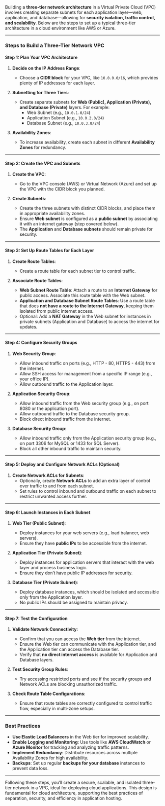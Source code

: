 Building a **three-tier network architecture** in a Virtual Private Cloud (VPC) involves creating separate subnets for each application layer—web, application, and database—allowing for **security isolation, traffic control, and scalability**. Below are the steps to set up a typical three-tier architecture in a cloud environment like AWS or Azure.

---

### **Steps to Build a Three-Tier Network VPC**

#### **Step 1: Plan Your VPC Architecture**

1. **Decide on the IP Address Range**: 
   - Choose a **CIDR block** for your VPC, like `10.0.0.0/16`, which provides plenty of IP addresses for each layer.
   
2. **Subnetting for Three Tiers**: 
   - Create separate subnets for **Web (Public), Application (Private), and Database (Private)** layers. For example:
     - Web Subnet (e.g., `10.0.1.0/24`)
     - Application Subnet (e.g., `10.0.2.0/24`)
     - Database Subnet (e.g., `10.0.3.0/24`)

3. **Availability Zones**: 
   - To increase availability, create each subnet in different **Availability Zones** for redundancy.

---

#### **Step 2: Create the VPC and Subnets**

1. **Create the VPC**:
   - Go to the VPC console (AWS) or Virtual Network (Azure) and set up the VPC with the CIDR block you planned.

2. **Create Subnets**:
   - Create the three subnets with distinct CIDR blocks, and place them in appropriate availability zones.
   - Ensure **Web subnet** is configured as a **public subnet** by associating it with an internet gateway (step covered below).
   - The **Application** and **Database subnets** should remain private for security.

---

#### **Step 3: Set Up Route Tables for Each Layer**

1. **Create Route Tables**:
   - Create a route table for each subnet tier to control traffic.

2. **Associate Route Tables**:
   - **Web Subnet Route Table**: Attach a route to an **Internet Gateway** for public access. Associate this route table with the Web subnet.
   - **Application and Database Subnet Route Tables**: Use a route table that does **not have a route to the Internet Gateway**, keeping them isolated from public internet access.
   - Optional: Add a **NAT Gateway** in the Web subnet for instances in private subnets (Application and Database) to access the internet for updates.

---

#### **Step 4: Configure Security Groups**

1. **Web Security Group**:
   - Allow inbound traffic on ports (e.g., HTTP - 80, HTTPS - 443) from the internet.
   - Allow SSH access for management from a specific IP range (e.g., your office IP).
   - Allow outbound traffic to the Application layer.

2. **Application Security Group**:
   - Allow inbound traffic from the Web security group (e.g., on port 8080 or the application port).
   - Allow outbound traffic to the Database security group.
   - Block direct inbound traffic from the internet.

3. **Database Security Group**:
   - Allow inbound traffic only from the Application security group (e.g., on port 3306 for MySQL or 1433 for SQL Server).
   - Block all other inbound traffic to maintain security.

---

#### **Step 5: Deploy and Configure Network ACLs (Optional)**

1. **Create Network ACLs for Subnets**:
   - Optionally, create **Network ACLs** to add an extra layer of control over traffic to and from each subnet.
   - Set rules to control inbound and outbound traffic on each subnet to restrict unwanted access further.

---

#### **Step 6: Launch Instances in Each Subnet**

1. **Web Tier (Public Subnet)**:
   - Deploy instances for your web servers (e.g., load balancer, web servers).
   - Ensure they have **public IPs** to be accessible from the internet.

2. **Application Tier (Private Subnet)**:
   - Deploy instances for application servers that interact with the web layer and process business logic.
   - Ensure they don’t have public IP addresses for security.

3. **Database Tier (Private Subnet)**:
   - Deploy database instances, which should be isolated and accessible only from the Application layer.
   - No public IPs should be assigned to maintain privacy.

---

#### **Step 7: Test the Configuration**

1. **Validate Network Connectivity**:
   - Confirm that you can access the **Web tier** from the internet.
   - Ensure the Web tier can communicate with the Application tier, and the Application tier can access the Database tier.
   - Verify that **no direct internet access** is available for Application and Database layers.

2. **Test Security Group Rules**:
   - Try accessing restricted ports and see if the security groups and Network ACLs are blocking unauthorized traffic.

3. **Check Route Table Configurations**:
   - Ensure that route tables are correctly configured to control traffic flow, especially in multi-zone setups.

---

### **Best Practices**

- **Use Elastic Load Balancers** in the Web tier for improved scalability.
- **Enable Logging and Monitoring**: Use tools like **AWS CloudWatch** or **Azure Monitor** for tracking and analyzing traffic patterns.
- **Implement Redundancy**: Distribute resources across multiple Availability Zones for high availability.
- **Backups**: Set up regular **backups for your database** instances to prevent data loss.

---

Following these steps, you’ll create a secure, scalable, and isolated three-tier network in a VPC, ideal for deploying cloud applications. This design is fundamental for cloud architecture, supporting the best practices of separation, security, and efficiency in application hosting.
